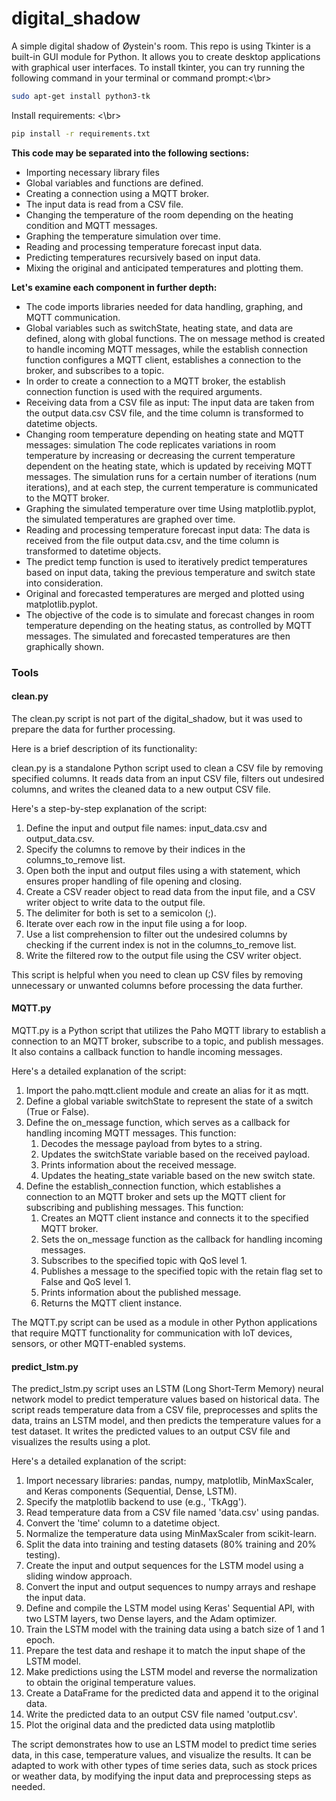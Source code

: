# digital_shadow
A simple digital shadow of Øystein's room. 
This repo is using Tkinter is a built-in GUI module for Python. It allows you to create desktop applications with graphical user interfaces. 
To install tkinter, you can try running the following command in your terminal or command prompt:<\br>
```sh
sudo apt-get install python3-tk
```
Install requirements: <\br>
```sh
pip install -r requirements.txt
```

<strong>This code may be separated into the following sections:</strong>
<ul>
 	<li>Importing necessary library files</li>
 	<li>Global variables and functions are defined.</li>
 	<li>Creating a connection using a MQTT broker.</li>
 	<li>The input data is read from a CSV file.</li>
 	<li>Changing the temperature of the room depending on the heating condition and MQTT messages.</li>
 	<li>Graphing the temperature simulation over time.</li>
 	<li>Reading and processing temperature forecast input data.</li>
 	<li>Predicting temperatures recursively based on input data.</li>
 	<li>Mixing the original and anticipated temperatures and plotting them.</li>
</ul>
<strong>Let's examine each component in further depth:</strong>
<ul>
 	<li>The code imports libraries needed for data handling, graphing, and MQTT communication.</li>
 	<li>Global variables such as switchState, heating state, and data are defined, along with global functions. The on message method is created to handle incoming MQTT messages, while the establish connection function configures a MQTT client, establishes a connection to the broker, and subscribes to a topic.</li>
 	<li>In order to create a connection to a MQTT broker, the establish connection function is used with the required arguments.</li>
 	<li>Receiving data from a CSV file as input: The input data are taken from the output data.csv CSV file, and the time column is transformed to datetime objects.</li>
 	<li>Changing room temperature depending on heating state and MQTT messages: simulation The code replicates variations in room temperature by increasing or decreasing the current temperature dependent on the heating state, which is updated by receiving MQTT messages. The simulation runs for a certain number of iterations (num iterations), and at each step, the current temperature is communicated to the MQTT broker.</li>
 	<li>Graphing the simulated temperature over time Using matplotlib.pyplot, the simulated temperatures are graphed over time.</li>
 	<li>Reading and processing temperature forecast input data: The data is received from the file output data.csv, and the time column is transformed to datetime objects.</li>
 	<li>The predict temp function is used to iteratively predict temperatures based on input data, taking the previous temperature and switch state into consideration.</li>
 	<li>Original and forecasted temperatures are merged and plotted using matplotlib.pyplot.</li>
 	<li>The objective of the code is to simulate and forecast changes in room temperature depending on the heating status, as controlled by MQTT messages. The simulated and forecasted temperatures are then graphically shown.</li>
</ul>


### Tools
#### clean.py
The clean.py script is not part of the digital_shadow, but it was used to prepare the data for further processing.

Here is a brief description of its functionality:

clean.py is a standalone Python script used to clean a CSV file by removing specified columns. It reads data from an input CSV file, filters out undesired columns, and writes the cleaned data to a new output CSV file.

Here's a step-by-step explanation of the script:
<ol>
 	<li>Define the input and output file names: input_data.csv and output_data.csv.</li>
 	<li>Specify the columns to remove by their indices in the columns_to_remove list.</li>
 	<li>Open both the input and output files using a with statement, which ensures proper handling of file opening and closing.</li>
 	<li>Create a CSV reader object to read data from the input file, and a CSV writer object to write data to the output file.</li>
 	<li>The delimiter for both is set to a semicolon (;).</li>
 	<li>Iterate over each row in the input file using a for loop.</li>
 	<li>Use a list comprehension to filter out the undesired columns by checking if the current index is not in the columns_to_remove list.</li>
 	<li>Write the filtered row to the output file using the CSV writer object.</li>
</ol>
This script is helpful when you need to clean up CSV files by removing unnecessary or unwanted columns before processing the data further.

#### MQTT.py

MQTT.py is a Python script that utilizes the Paho MQTT library to establish a connection to an MQTT broker, subscribe to a topic, and publish messages. It also contains a callback function to handle incoming messages.

Here's a detailed explanation of the script:
<ol>
 	<li>Import the paho.mqtt.client module and create an alias for it as mqtt.</li>
 	<li>Define a global variable switchState to represent the state of a switch (True or False).</li>
 	<li>Define the on_message function, which serves as a callback for handling incoming MQTT messages. This function:
<ol>
 	<li>Decodes the message payload from bytes to a string.</li>
 	<li>Updates the switchState variable based on the received payload.</li>
 	<li>Prints information about the received message.</li>
 	<li>Updates the heating_state variable based on the new switch state.</li>
</ol>
</li>
 	<li>Define the establish_connection function, which establishes a connection to an MQTT broker and sets up the MQTT client for subscribing and publishing messages. This function:
<ol>
 	<li>Creates an MQTT client instance and connects it to the specified MQTT broker.</li>
 	<li>Sets the on_message function as the callback for handling incoming messages.</li>
 	<li>Subscribes to the specified topic with QoS level 1.</li>
 	<li>Publishes a message to the specified topic with the retain flag set to False and QoS level 1.</li>
 	<li>Prints information about the published message.</li>
 	<li>Returns the MQTT client instance.</li>
</ol>
</li>
</ol>
The MQTT.py script can be used as a module in other Python applications that require MQTT functionality for communication with IoT devices, sensors, or other MQTT-enabled systems.

#### predict_lstm.py 

The predict_lstm.py script uses an LSTM (Long Short-Term Memory) neural network model to predict temperature values based on historical data. The script reads temperature data from a CSV file, preprocesses and splits the data, trains an LSTM model, and then predicts the temperature values for a test dataset. It writes the predicted values to an output CSV file and visualizes the results using a plot.

Here's a detailed explanation of the script:
<ol>
 	<li>Import necessary libraries: pandas, numpy, matplotlib, MinMaxScaler, and Keras components (Sequential, Dense, LSTM).</li>
 	<li>Specify the matplotlib backend to use (e.g., 'TkAgg').</li>
 	<li>Read temperature data from a CSV file named 'data.csv' using pandas.</li>
 	<li>Convert the 'time' column to a datetime object.</li>
 	<li>Normalize the temperature data using MinMaxScaler from scikit-learn.</li>
 	<li>Split the data into training and testing datasets (80% training and 20% testing).</li>
 	<li>Create the input and output sequences for the LSTM model using a sliding window approach.</li>
 	<li>Convert the input and output sequences to numpy arrays and reshape the input data.</li>
 	<li>Define and compile the LSTM model using Keras' Sequential API, with two LSTM layers, two Dense layers, and the Adam optimizer.</li>
 	<li>Train the LSTM model with the training data using a batch size of 1 and 1 epoch.</li>
 	<li>Prepare the test data and reshape it to match the input shape of the LSTM model.</li>
 	<li>Make predictions using the LSTM model and reverse the normalization to obtain the original temperature values.</li>
 	<li>Create a DataFrame for the predicted data and append it to the original data.</li>
 	<li>Write the predicted data to an output CSV file named 'output.csv'.</li>
 	<li>Plot the original data and the predicted data using matplotlib</li>
</ol>
The script demonstrates how to use an LSTM model to predict time series data, in this case, temperature values, and visualize the results. It can be adapted to work with other types of time series data, such as stock prices or weather data, by modifying the input data and preprocessing steps as needed.